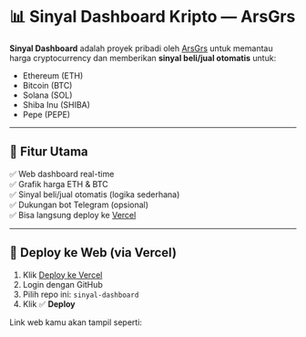 # 📊 Sinyal Dashboard Kripto — ArsGrs

**Sinyal Dashboard** adalah proyek pribadi oleh [ArsGrs](https://github.com/ArsGrs) untuk memantau harga cryptocurrency dan memberikan **sinyal beli/jual otomatis** untuk:

- Ethereum (ETH)
- Bitcoin (BTC)
- Solana (SOL)
- Shiba Inu (SHIBA)
- Pepe (PEPE)

---

## 🔧 Fitur Utama

✅ Web dashboard real-time  
✅ Grafik harga ETH & BTC  
✅ Sinyal beli/jual otomatis (logika sederhana)  
✅ Dukungan bot Telegram (opsional)  
✅ Bisa langsung deploy ke [Vercel](https://vercel.com)

---

## 🚀 Deploy ke Web (via Vercel)

1. Klik [Deploy ke Vercel](https://vercel.com/import/git)
2. Login dengan GitHub
3. Pilih repo ini: `sinyal-dashboard`
4. Klik ✅ **Deploy**

Link web kamu akan tampil seperti:
